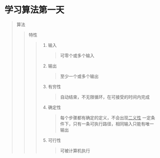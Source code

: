 # 学习算法第一天
> 算法
> > 特性
> > > 1. 输入
> > >    > 可零个或多个输入
> > > 2. 输出
> >	>    > 至少一个或多个输出
> > > 3. 有穷性
> >	>    > 自动结束，不无限循环，在可接受的时间内完成
> > > 4. 确定性
> > >    > 每个步骤都有确定的定义，不会出现<u>二义性</u>
> >	>    > 一定条件下，只有一条可执行路径，相同输入只能有唯一输出
> > > 5. 可行性
> >	>    > 可被计算机执行
